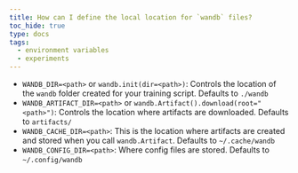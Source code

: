 ```yaml
---
title: How can I define the local location for `wandb` files?
toc_hide: true
type: docs
tags:
  - environment variables
  - experiments
---
```


- `WANDB_DIR=<path>` or `wandb.init(dir=<path>)`: Controls the location of the `wandb` folder created for your training script. Defaults to `./wandb`
- `WANDB_ARTIFACT_DIR=<path>` or `wandb.Artifact().download(root="<path>")`: Controls the location where artifacts are downloaded. Defaults to `artifacts/`
- `WANDB_CACHE_DIR=<path>`: This is the location where artifacts are created and stored when you call `wandb.Artifact`. Defaults to `~/.cache/wandb`
- `WANDB_CONFIG_DIR=<path>`: Where config files are stored. Defaults to `~/.config/wandb`
